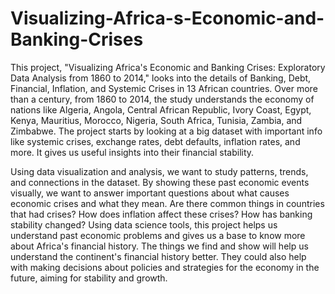 # Visualizing-Africa-s-Economic-and-Banking-Crises


This project, "Visualizing Africa's Economic and Banking Crises: Exploratory Data Analysis from 1860
to 2014," looks into the details of Banking, Debt, Financial, Inflation, and Systemic Crises in 13 African
countries. Over more than a century, from 1860 to 2014, the study understands the economy of nations
like Algeria, Angola, Central African Republic, Ivory Coast, Egypt, Kenya, Mauritius, Morocco, Nigeria,
South Africa, Tunisia, Zambia, and Zimbabwe. The project starts by looking at a big dataset with
important info like systemic crises, exchange rates, debt defaults, inflation rates, and more. It gives us
useful insights into their financial stability.

Using data visualization and analysis, we want to study patterns, trends, and connections in the dataset.
By showing these past economic events visually, we want to answer important questions about what
causes economic crises and what they mean. Are there common things in countries that had crises? How
does inflation affect these crises? How has banking stability changed? Using data science tools, this
project helps us understand past economic problems and gives us a base to know more about Africa's
financial history. The things we find and show will help us understand the continent's financial history
better. They could also help with making decisions about policies and strategies for the economy in the
future, aiming for stability and growth.
